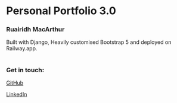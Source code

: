 # Personal Portfolio 3.0
### Ruairidh MacArthur


Built with Django, Heavily customised Bootstrap 5 and deployed on Railway.app. 

# 

### Get in touch: 

[GitHub](https://github.com/roomacarthur)

[LinkedIn](https://www.linkedin.com/in/ruairidh-macarthur/)